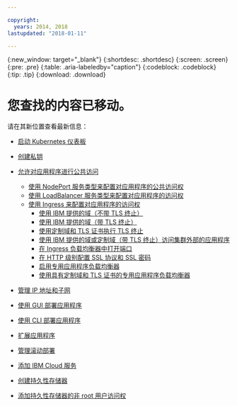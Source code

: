 ```yaml
---

copyright:
  years: 2014, 2018
lastupdated: "2018-01-11"

---
```


{:new_window: target="_blank"}
{:shortdesc: .shortdesc}
{:screen: .screen}
{:pre: .pre}
{:table: .aria-labeledby="caption"}
{:codeblock: .codeblock}
{:tip: .tip}
{:download: .download}


# 您查找的内容已移动。

请在其新位置查看最新信息：
- [启动 Kubernetes 仪表板](cs_app.html#cli_dashboard)
- [创建私钥](cs_app.html#secrets)
- [允许对应用程序进行公共访问](cs_network_planning.html#planning)
  - [使用 NodePort 服务类型来配置对应用程序的公共访问权](cs_nodeport.html#config)
  - [使用 LoadBalancer 服务类型来配置对应用程序的访问权](cs_loadbalancer.html#config)
  - [使用 Ingress 来配置对应用程序的访问权](cs_ingress.html#configure_alb)
    - [使用 IBM 提供的域（不带 TLS 终止）](cs_ingress.html#ibm_domain)
    - [使用 IBM 提供的域（带 TLS 终止）](cs_ingress.html#ibm_domain_cert)
    - [使用定制域和 TLS 证书执行 TLS 终止](cs_ingress.html#custom_domain_cert)
    - [使用 IBM 提供的域或定制域（带 TLS 终止）访问集群外部的应用程序](cs_ingress.html#external_endpoint)
    - [在 Ingress 负载均衡器中打开端口](cs_ingress.html#opening_ingress_ports)
    - [在 HTTP 级别配置 SSL 协议和 SSL 密码](cs_ingress.html#ssl_protocols_ciphers)
    - [启用专用应用程序负载均衡器](cs_ingress.html#private_ingress)
    - [使用具有定制域和 TLS 证书的专用应用程序负载均衡器](cs_ingress.html#private_ingress_tls)
- [管理 IP 地址和子网](cs_subnets.html#manage)
  
- [使用 GUI 部署应用程序](cs_app.html#app_ui)
- [使用 CLI 部署应用程序](cs_app.html#app_cli)
- [扩展应用程序](cs_app.html#app_scaling)
- [管理滚动部署](cs_app.html#app_rolling)
- [添加 IBM Cloud 服务](cs_integrations.html#adding_app)
- [创建持久性存储器](cs_storage.html#create)
- [添加持久性存储器的非 root 用户访问权](cs_storage.html#nonroot)

